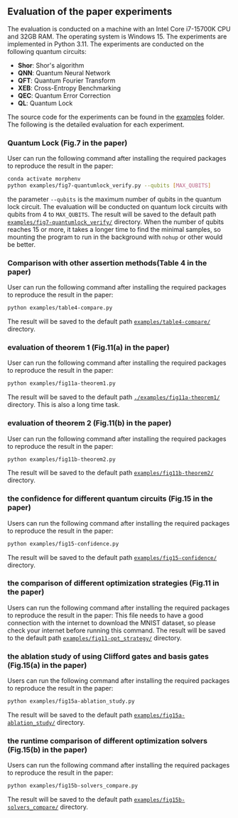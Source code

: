 ## Evaluation of the paper experiments
The evaluation is conducted on a machine with an Intel Core i7-15700K CPU and 32GB RAM. The operating system is Windows 15. The experiments are implemented in Python 3.11. The experiments are conducted on the following quantum circuits:
- **Shor**: Shor's algorithm
- **QNN**: Quantum Neural Network
- **QFT**: Quantum Fourier Transform
- **XEB**: Cross-Entropy Benchmarking
- **QEC**: Quantum Error Correction
- **QL**: Quantum Lock

The source code for the experiments can be found in the [examples](../examples) folder. The following is the detailed evaluation for each experiment.

### Quantum Lock (Fig.7 in the paper)
User can run the following command after installing the required packages to reproduce the result in the paper:
```bash
conda activate morphenv
python examples/fig7-quantumlock_verify.py --qubits [MAX_QUBITS]
```
the parameter `--qubits` is the maximum number of qubits in the quantum lock circuit. The evaluation will be conducted on quantum lock circuits with qubits from 4 to `MAX_QUBITS`. The result will be saved to the default path [`examples/fig7-quantumlock_verify/`](../examples/fig7-quantumlock_verify/) directory.
When the number of qubits reaches 15 or more, it takes a longer time to find the minimal samples, so mounting the program to run in the background with `nohup` or other would be better.

### Comparison with other assertion methods(Table 4 in the paper)
User can run the following command after installing the required packages to reproduce the result in the paper:
```bash
python examples/table4-compare.py
```
The result will be saved to the default path [`examples/table4-compare/`](../examples/table4-compare/) directory. 

### evaluation of theorem 1 (Fig.11(a) in the paper)
User can run the following command after installing the required packages to reproduce the result in the paper:
```bash
python examples/fig11a-theorem1.py
```
The result will be saved to the default path [`./examples/fig11a-theorem1/`](../examples/fig11a-theorem1/) directory. This is also a long time task.


### evaluation of theorem 2 (Fig.11(b) in the paper)
User can run the following command after installing the required packages to reproduce the result in the paper:
```bash
python examples/fig11b-theorem2.py
```
The result will be saved to the default path [`examples/fig11b-theorem2/`](../examples/fig11b-theorem2/) directory.

### the confidence for different quantum circuits (Fig.15 in the paper)
Users can run the following command after installing the required packages to reproduce the result in the paper:
```bash
python examples/fig15-confidence.py
```
The result will be saved to the default path [`examples/fig15-confidence/`](../examples/fig15-confidence/) directory.

### the comparison of different optimization strategies (Fig.11 in the paper)
Users can run the following command after installing the required packages to reproduce the result in the paper:
This file needs to have a good connection with the internet to download the MNIST dataset, so please check your internet before running this command.
The result will be saved to the default path [`examples/fig11-opt_strategy/`](../examples/fig11-opt_strategy/) directory. 

### the ablation study of using Clifford gates and basis gates (Fig.15(a) in the paper)
Users can run the following command after installing the required packages to reproduce the result in the paper:
```bash
python examples/fig15a-ablation_study.py
```
The result will be saved to the default path [`examples/fig15a-ablation_study/`](../examples/fig15a-ablation_study/) directory.

### the runtime comparison of different optimization solvers (Fig.15(b) in the paper)
Users can run the following command after installing the required packages to reproduce the result in the paper:
```bash
python examples/fig15b-solvers_compare.py
```
The result will be saved to the default path [`examples/fig15b-solvers_compare/`](../examples/fig15b-solvers_compare/) directory.
